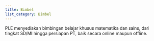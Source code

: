 ```yaml
---
title: Bimbel
list_category: Bimbel
---
```


PI.E menyediakan bimbingan belajar khusus matematika dan sains, dari tingkat SD/MI hingga persiapan PT, baik secara online maupun offline.